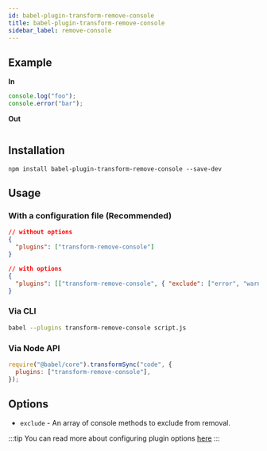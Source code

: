 ```yaml
---
id: babel-plugin-transform-remove-console
title: babel-plugin-transform-remove-console
sidebar_label: remove-console
---
```


## Example

**In**

```js title="JavaScript"
console.log("foo");
console.error("bar");
```

**Out**

```js title="JavaScript"
```

## Installation

```shell npm2yarn
npm install babel-plugin-transform-remove-console --save-dev
```

## Usage

### With a configuration file (Recommended)

```json title="JSON"
// without options
{
  "plugins": ["transform-remove-console"]
}
```

```json title="JSON"
// with options
{
  "plugins": [["transform-remove-console", { "exclude": ["error", "warn"] }]]
}
```

### Via CLI

```sh title="Shell"
babel --plugins transform-remove-console script.js
```

### Via Node API

```js title="JavaScript"
require("@babel/core").transformSync("code", {
  plugins: ["transform-remove-console"],
});
```

## Options

- `exclude` - An array of console methods to exclude from removal.

:::tip
You can read more about configuring plugin options [here](https://babeljs.io/docs/en/plugins#plugin-options)
:::
